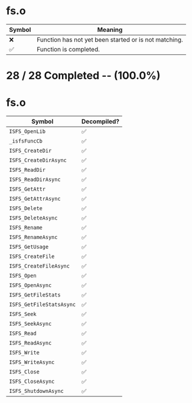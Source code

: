 # fs.o
| Symbol | Meaning 
| ------------- | ------------- 
| :x: | Function has not yet been started or is not matching. 
| :white_check_mark: | Function is completed. 


# 28 / 28 Completed -- (100.0%)
# fs.o
| Symbol | Decompiled? |
| ------------- | ------------- |
| `ISFS_OpenLib` | :white_check_mark: |
| `_isfsFuncCb` | :white_check_mark: |
| `ISFS_CreateDir` | :white_check_mark: |
| `ISFS_CreateDirAsync` | :white_check_mark: |
| `ISFS_ReadDir` | :white_check_mark: |
| `ISFS_ReadDirAsync` | :white_check_mark: |
| `ISFS_GetAttr` | :white_check_mark: |
| `ISFS_GetAttrAsync` | :white_check_mark: |
| `ISFS_Delete` | :white_check_mark: |
| `ISFS_DeleteAsync` | :white_check_mark: |
| `ISFS_Rename` | :white_check_mark: |
| `ISFS_RenameAsync` | :white_check_mark: |
| `ISFS_GetUsage` | :white_check_mark: |
| `ISFS_CreateFile` | :white_check_mark: |
| `ISFS_CreateFileAsync` | :white_check_mark: |
| `ISFS_Open` | :white_check_mark: |
| `ISFS_OpenAsync` | :white_check_mark: |
| `ISFS_GetFileStats` | :white_check_mark: |
| `ISFS_GetFileStatsAsync` | :white_check_mark: |
| `ISFS_Seek` | :white_check_mark: |
| `ISFS_SeekAsync` | :white_check_mark: |
| `ISFS_Read` | :white_check_mark: |
| `ISFS_ReadAsync` | :white_check_mark: |
| `ISFS_Write` | :white_check_mark: |
| `ISFS_WriteAsync` | :white_check_mark: |
| `ISFS_Close` | :white_check_mark: |
| `ISFS_CloseAsync` | :white_check_mark: |
| `ISFS_ShutdownAsync` | :white_check_mark: |
